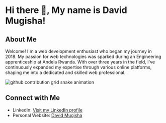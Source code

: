 # Hi there 👋, My name is David Mugisha!

## About Me

Welcome! I'm a web development enthusiast who began my journey in 2018. My passion for web technologies was sparked during an Engineering apprenticeship at Andela Rwanda. With over three years in the field, I've continuously expanded my expertise through various online platforms, shaping me into a dedicated and skilled web professional.

<picture>
  <source media="(prefers-color-scheme: dark)" srcset="https://raw.githubusercontent.com/davidmugisha47/davidmugisha47/output/github-contribution-grid-snake-dark.svg">
  <source media="(prefers-color-scheme: light)" srcset="https://raw.githubusercontent.com/davidmugisha47/davidmugisha47/output/github-contribution-grid-snake.svg">
  <img alt="github contribution grid snake animation" src="https://raw.githubusercontent.com/davidmugisha47/davidmugisha47/output/github-contribution-grid-snake.svg">
</picture>


## Connect with Me

- LinkedIn: [Visit my LinkedIn profile](https://www.linkedin.com/in/david-mugisha1/)
- Personal Website: [David Mugisha](https://www.davidmugisha.com/)

<!-- Feel free to add or remove any sections above to fit your profile. -->
